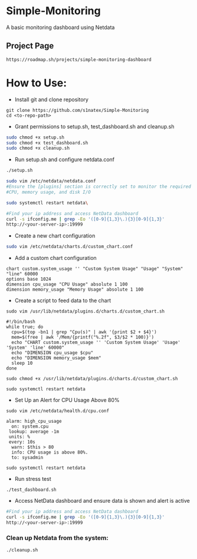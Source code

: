 # Simple-Monitoring
A basic monitoring dashboard using Netdata

## Project Page
```
https://roadmap.sh/projects/simple-monitoring-dashboard
```
# How to Use:
- Install git and clone repository
```
git clone https://github.com/s1natex/Simple-Monitoring
cd <to-repo-path>
```
- Grant permissions to setup.sh, test_dashboard.sh and cleanup.sh
```bash
sudo chmod +x setup.sh
sudo chmod +x test_dashboard.sh
sudo chmod +x cleanup.sh
```
- Run setup.sh and configure netdata.conf
```bash
./setup.sh

sudo vim /etc/netdata/netdata.conf
#Ensure the [plugins] section is correctly set to monitor the required metrics
#CPU, memory usage, and disk I/O

sudo systemctl restart netdata\

#Find your ip address and access NetData dashboard
curl -s ifconfig.me | grep -Eo '([0-9]{1,3}\.){3}[0-9]{1,3}'
http://<your-server-ip>:19999
```

- Create a new chart configuration
```bash
sudo vim /etc/netdata/charts.d/custom_chart.conf
```
- Add a custom chart configuration
```
chart custom.system_usage '' "Custom System Usage" "Usage" "System" "line" 60000
options base 1024
dimension cpu_usage "CPU Usage" absolute 1 100
dimension memory_usage "Memory Usage" absolute 1 100
```
- Create a script to feed data to the chart
```
sudo vim /usr/lib/netdata/plugins.d/charts.d/custom_chart.sh
```
```
#!/bin/bash
while true; do
  cpu=$(top -bn1 | grep "Cpu(s)" | awk '{print $2 + $4}')
  mem=$(free | awk '/Mem/{printf("%.2f", $3/$2 * 100)}')
  echo "CHART custom.system_usage '' 'Custom System Usage' 'Usage' 'System' 'line' 60000"
  echo "DIMENSION cpu_usage $cpu"
  echo "DIMENSION memory_usage $mem"
  sleep 10
done
```
```
sudo chmod +x /usr/lib/netdata/plugins.d/charts.d/custom_chart.sh
```
```
sudo systemctl restart netdata
```
- Set Up an Alert for CPU Usage Above 80%
```
sudo vim /etc/netdata/health.d/cpu.conf
```
```
alarm: high_cpu_usage
  on: system.cpu
 lookup: average -1m
 units: %
 every: 10s
  warn: $this > 80
  info: CPU usage is above 80%.
  to: sysadmin
```
```
sudo systemctl restart netdata
```
- Run stress test
```
./test_dashboard.sh
```
- Access NetData dashboard and ensure data is shown and alert is active
```bash
#Find your ip address and access NetData dashboard
curl -s ifconfig.me | grep -Eo '([0-9]{1,3}\.){3}[0-9]{1,3}'
http://<your-server-ip>:19999
```
### Clean up Netdata from the system:
```bash
./cleanup.sh
```